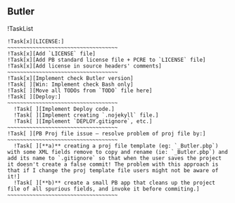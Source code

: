 
## Butler

!TaskList
~~~~~~~~~~~~~~~~~~~~~~~~~~~~~~~~~~~~~~~~~~~~
!Task[x][LICENSE:]
~~~~~~~~~~~~~~~~~~~~~~~~~~~~~~~~~~~
!Task[x][Add `LICENSE` file]
!Task[x][Add PB standard license file + PCRE to `LICENSE` file]
!Task[x][Add license in source headers' comments]
~~~~~~~~~~~~~~~~~~~~~~~~~~~~~~~~~~~
!Task[x][Implement check Butler version]
!Task[ ][Win: Implement check Bash only]
!Task[ ][Move all TODOs from `TODO` file here]
!Task[ ][Deploy:]
~~~~~~~~~~~~~~~~~~~~~~~~~~~~~~~~~~~
  !Task[ ][Implement Deploy code.]
  !Task[ ][Implement creating `.nojekyll` file.]
  !Task[ ][Implement `DEPLOY.gitignore`, etc.]
~~~~~~~~~~~~~~~~~~~~~~~~~~~~~~~~~~~
!Task[ ][PB Proj file issue — resolve problem of proj file by:]
~~~~~~~~~~~~~~~~~~~~~~~~~~~~~~~~~~~
  !Task[ ][**a)** creating a proj file template (eg: `_Butler.pbp`) with some XML fields remove to copy and rename (ie: `_Butler.pbp`) and add its name to `.gitignore` so that when the user saves the project it doesn't create a false commit! The problem with this approach is that if I change the proj template file users might not be aware of it!]
  !Task[ ][**b)** create a small PB app that cleans up the project file of all spurious fields, and invoke it before commiting.]
~~~~~~~~~~~~~~~~~~~~~~~~~~~~~~~~~~~
~~~~~~~~~~~~~~~~~~~~~~~~~~~~~~~~~~~~~~~~~~~~
